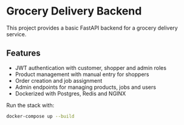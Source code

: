 # Grocery Delivery Backend

This project provides a basic FastAPI backend for a grocery delivery service.

## Features
- JWT authentication with customer, shopper and admin roles
- Product management with manual entry for shoppers
- Order creation and job assignment
- Admin endpoints for managing products, jobs and users
- Dockerized with Postgres, Redis and NGINX

Run the stack with:
```bash
docker-compose up --build
```
